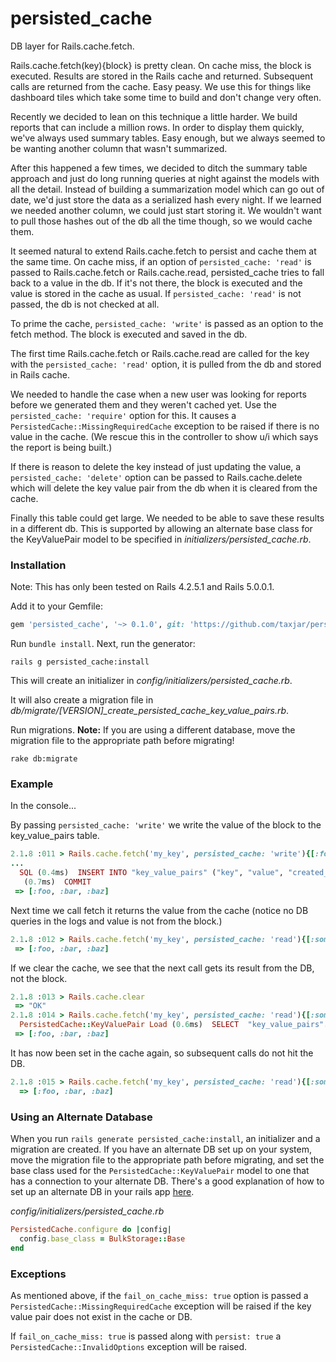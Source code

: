# persisted_cache

DB layer for Rails.cache.fetch.

Rails.cache.fetch(key){block} is pretty clean. On cache miss, the block is executed. Results are stored in the Rails cache and returned. Subsequent calls are returned from the cache. Easy peasy. We use this for things like dashboard tiles which take some time to build and don't change very often. 

Recently we decided to lean on this technique a little harder. We build reports that can include a million rows. In order to display them quickly, we've always used summary tables. Easy enough, but we always seemed to be wanting another column that wasn't summarized.

After this happened a few times, we decided to ditch the summary table approach and just do long running queries at night against the models with all the detail. Instead of building a summarization model which can go out of date, we'd just store the data as a serialized hash every night. If we learned we needed another column, we could just start storing it. We wouldn't want to pull those hashes out of the db all the time though, so we would cache them. 

It seemed natural to extend Rails.cache.fetch to persist and cache them at the same time. On cache miss, if an option of `persisted_cache: 'read'` is passed to Rails.cache.fetch or Rails.cache.read, persisted_cache tries to fall back to a value in the db. If it's not there, the block is executed and the value is stored in the cache as usual. If `persisted_cache: 'read'` is not passed, the db is not checked at all.

To prime the cache, `persisted_cache: 'write'` is passed as an option to the fetch method. The block is executed and saved in the db.

The first time Rails.cache.fetch or Rails.cache.read are called for the key with the `persisted_cache: 'read'` option, it is pulled from the db and stored in Rails cache.

We needed to handle the case when a new user was looking for reports before we generated them and they weren't cached yet. Use the `persisted_cache: 'require'` option for this. It causes a `PersistedCache::MissingRequiredCache` exception to be raised if there is no value in the cache. (We rescue this in the controller to show u/i which says the report is being built.)

If there is reason to delete the key instead of just updating the value, a `persisted_cache: 'delete'` option can be passed to Rails.cache.delete which will delete the key value pair from the db when it is cleared from the cache.

Finally this table could get large. We needed to be able to save these results in a different db. This is supported by allowing an alternate base class for the KeyValuePair model to be specified in *initializers/persisted_cache.rb*.

### Installation

Note: This has only been tested on Rails 4.2.5.1 and Rails 5.0.0.1.

Add it to your Gemfile:

```ruby
gem 'persisted_cache', '~> 0.1.0', git: 'https://github.com/taxjar/persisted_cache.git'
```

Run `bundle install`. Next, run the generator:

```
rails g persisted_cache:install
```

This will create an initializer in *config/initializers/persisted_cache.rb*.

It will also create a migration file in *db/migrate/[VERSION]_create_persisted_cache_key_value_pairs.rb*.

Run migrations. **Note:** If you are using a different database, move the migration file to the appropriate path before migrating!

```
rake db:migrate
```

### Example

In the console...

By passing `persisted_cache: 'write'` we write the value of the block to the key_value_pairs table.

```ruby
2.1.8 :011 > Rails.cache.fetch('my_key', persisted_cache: 'write'){[:foo, :bar, :baz]}
...
  SQL (0.4ms)  INSERT INTO "key_value_pairs" ("key", "value", "created_at", "updated_at") VALUES ($1, $2, $3, $4) RETURNING "id"  [["key", "my_key"], ["value", "---\n- :foo\n- :bar\n- :baz\n"], ["created_at", "2016-09-22 20:43:34.756302"], ["updated_at", "2016-09-22 20:43:34.756302"]]
   (0.7ms)  COMMIT  
 => [:foo, :bar, :baz]
```

Next time we call fetch it returns the value from the cache (notice no DB queries in the logs and value is not from the block.)

```ruby
2.1.8 :012 > Rails.cache.fetch('my_key', persisted_cache: 'read'){[:something, :else]}
 => [:foo, :bar, :baz] 
```

If we clear the cache, we see that the next call gets its result from the DB, not the block.

```ruby
2.1.8 :013 > Rails.cache.clear
 => "OK" 
2.1.8 :014 > Rails.cache.fetch('my_key', persisted_cache: 'read'){[:something, :else]}
  PersistedCache::KeyValuePair Load (0.6ms)  SELECT  "key_value_pairs".* FROM "key_value_pairs" WHERE "key_value_pairs"."key" = $1  ORDER BY "key_value_pairs"."id" ASC LIMIT 1  [["key", "my_key"]]
 => [:foo, :bar, :baz] 
```

It has now been set in the cache again, so subsequent calls do not hit the DB.

```ruby
2.1.8 :015 > Rails.cache.fetch('my_key', persisted_cache: 'read'){[:something, :else]}
  => [:foo, :bar, :baz] 
```

### Using an Alternate Database

When you run `rails generate persisted_cache:install`, an initializer and a migration are created. If you have an alternate DB set up on your system, move the migration file to the appropriate path before migrating, and set the base class used for the `PersistedCache::KeyValuePair` model to one that has a connection to your alternate DB. There's a good explanation of how to set up an alternate DB in your rails app [here](http://www.ostinelli.net/setting-multiple-dbs-rails-definitive-guide/).

*config/initializers/persisted_cache.rb*

```ruby
PersistedCache.configure do |config|
  config.base_class = BulkStorage::Base
end
```

### Exceptions

As mentioned above, if the `fail_on_cache_miss: true` option is passed a `PersistedCache::MissingRequiredCache` exception will be raised if the key value pair does not exist in the cache or DB. 

If `fail_on_cache_miss: true` is passed along with `persist: true` a `PersistedCache::InvalidOptions` exception will be raised.
